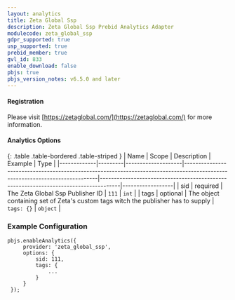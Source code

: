 ```yaml
---
layout: analytics
title: Zeta Global Ssp
description: Zeta Global Ssp Prebid Analytics Adapter
modulecode: zeta_global_ssp
gdpr_supported: true
usp_supported: true
prebid_member: true
gvl_id: 833
enable_download: false
pbjs: true
pbjs_version_notes: v6.5.0 and later
---
```


#### Registration

Please visit [https://zetaglobal.com/](https://zetaglobal.com/) for more information.

#### Analytics Options

{: .table .table-bordered .table-striped }
| Name         | Scope              | Description                                                                                                                 | Example                                                                             | Type             |
|-------------|---------|--------------------|-----------------------------------------------------------------------------------------------------------------------------|-------------------------------------------------------------------------------------|------------------|
| sid | required  | The Zeta Global Ssp Publisher ID | `111`  | `int` |
| tags | optional | The object containing set of Zeta's custom tags witch the publisher has to supply | `tags: {}` | `object` |

### Example Configuration

```
pbjs.enableAnalytics({
     provider: 'zeta_global_ssp',
     options: {
         sid: 111,
         tags: {
             ...
         }
     }
 });
```
